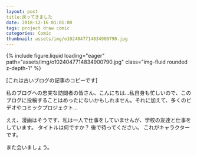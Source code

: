 ```yaml
---
layout: post
title:戻ってきました
date: 2018-12-16 01:01:00
tags: project draw comic
categories: Comic
thumbnail: assets/img/o1024047714834900790.jpg
---
```


<div class="row mt-3">
    <div class="col-sm mt-3 mt-md-0">
        {% include figure.liquid loading="eager" path="assets/img/o1024047714834900790.jpg" class="img-fluid rounded z-depth-1" %}
    </div>
</div>


[これは古いブログの記事のコピーです]

私のブログへの忠実な訪問者の皆さん、こんにちは…私自身も忙しいので、このブログに投稿することはめったにないかもしれません。それに加えて、多くのビデオやコミックプロジェクト…

ええ、漫画はそうです、私は一人で仕事をしていませんが、学校の友達と仕事をしています。 タイトルは何ですか？ 後で待ってください。 これがキャラクターです。

また会いましょう。
